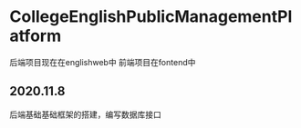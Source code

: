 # CollegeEnglishPublicManagementPlatform

后端项目现在在englishweb中
前端项目在fontend中

## 2020.11.8

后端基础基础框架的搭建，编写数据库接口


